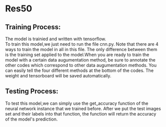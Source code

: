 # Res50
## Training Process:
The model is trainied and written with tensorflow.  
To train this model,we just need to run the file cnn.py. Note that there are 4 ways to train the model in all in this file. The only difference between them is the training set applied to the model.When you are ready to train the model with a certain data augumentation method, be sure to annotate the other codes which correspond to other data augumentation methods. You can easily tell the four different methods at the bottom of the codes. The weight and tensorboard will be saved automatically.

## Testing Process:
To test this model,we can simply use the get_accuracy function of the neural network instance that we trained before. After we put the test images set and their labels into that function, the function will return the accuracy of the model's prediction.


